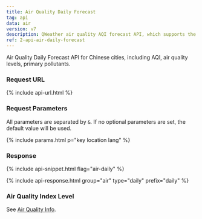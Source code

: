 ```yaml
---
title: Air Quality Daily Forecast
tag: api
data: air
version: v7
description: QWeather air quality AQI forecast API, which supports the query of air quality forecast data in 3240 cities and counties across the country, including AQI forecast, primary pollutant forecast, and air quality level forecast.
ref: 2-api-air-daily-forecast
---
```


Air Quality Daily Forecast API for Chinese cities, including AQI, air quality levels, primary pollutants.

### Request URL

{% include api-url.html %}

### Request Parameters

All parameters are separated by `&`. If no optional parameters are set, the default value will be used.

{% include params.html p="key location lang" %}

### Response

{% include api-snippet.html flag="air-daily" %}

{% include api-response.html group="air" type="daily"  prefix="daily" %}

### Air Quality Index Level

See [Air Quality Info](/en/docs/resource/air-info/).